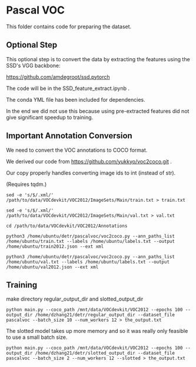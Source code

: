 # Pascal VOC

This folder contains code for preparing the dataset.

## Optional Step

This optional step is to convert the data by extracting the features using the SSD's VGG backbone:

https://github.com/amdegroot/ssd.pytorch

The code will be in the SSD_feature_extract.ipynb .

The conda YML file has been included for dependencies.

In the end we did not use this because using pre-extracted features did not give significant speedup to training.

## Important Annotation Conversion

We need to convert the VOC annotations to COCO format.

We derived our code from https://github.com/yukkyo/voc2coco.git .

Our copy properly handles converting image ids to int (instead of str).

(Requires tqdm.)

```sed -e 's/$/.xml/' /path/to/data/VOCdevkit/VOC2012/ImageSets/Main/train.txt > train.txt```

```sed -e 's/$/.xml/' /path/to/data/VOCdevkit/VOC2012/ImageSets/Main/val.txt > val.txt```

```cd /path/to/data/VOCdevkit/VOC2012/Annotations```

```python3 /home/ubuntu/detr/pascalvoc/voc2coco.py --ann_paths_list /home/ubuntu/train.txt --labels /home/ubuntu/labels.txt --output /home/ubuntu/train2012.json --ext xml```

```python3 /home/ubuntu/detr/pascalvoc/voc2coco.py --ann_paths_list /home/ubuntu/val.txt --labels /home/ubuntu/labels.txt --output /home/ubuntu/val2012.json --ext xml```

## Training

make directory regular_output_dir and slotted_output_dir

```python main.py --coco_path /mnt/data/VOCdevkit/VOC2012 --epochs 100 --output_dir /home/dzhang21/detr/regular_output_dir --dataset_file pascalvoc --batch_size 10 --num_workers 12 > the_output.txt```

The slotted model takes up more memory and so it was really only feasible to use a small batch size.

```python main.py --coco_path /mnt/data/VOCdevkit/VOC2012 --epochs 100 --output_dir /home/dzhang21/detr/slotted_output_dir --dataset_file pascalvoc --batch_size 2 --num_workers 12 --slotted > the_output.txt```
